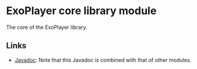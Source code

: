# ExoPlayer core library module #

The core of the ExoPlayer library.

## Links ##

* [Javadoc][]: Note that this Javadoc is combined with that of other modules.

[Javadoc]: https://google.github.io/ExoPlayer/doc/reference/index.html
